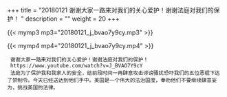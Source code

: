 +++
title = "20180121  谢谢大家一路来对我们的关心爱护！谢谢法庭对我们的保护！ "
description = ""
weight = 20
+++

{{< mymp3 mp3="20180121_j_bvao7y9cy.mp3" >}}

{{< mymp4 mp4="20180121_j_bvao7y9cy.mp4" >}}

     谢谢大家一路来对我们的关心爱护！谢谢法庭对我们的保护！ 
     https://www.youtube.com/watch?v=J_BVAO7Y9cY 
     法庭为了保护我和我家人的安全，给前段时间一再肆意攻击诽谤骚扰恐吓我们的五位恶棍下达了禁制令。今天已经送达到他们手中。美国是一个伟大的法治国度，奉劝他们不要继续肆意妄为，挑战美国的法律。 
